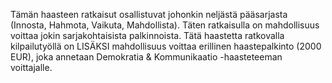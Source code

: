 Tämän haasteen ratkaisut osallistuvat johonkin neljästä pääsarjasta (Innosta,
Hahmota, Vaikuta, Mahdollista). Täten ratkaisulla on mahdollisuus voittaa
jokin sarjakohtaisista palkinnoista. Tätä haastetta ratkovalla kilpailutyöllä
on LISÄKSI mahdollisuus voittaa erillinen haastepalkinto (2000 EUR), joka
annetaan Demokratia & Kommunikaatio -haasteteeman voittajalle.
